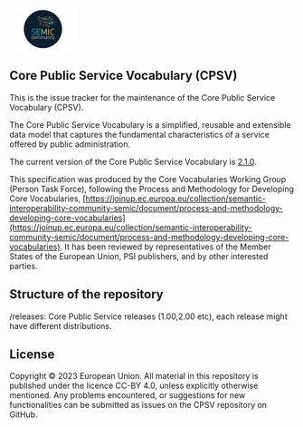 ![SEMIC Core Vocabulary](/semic-icon-small.png)
## Core Public Service Vocabulary (CPSV)

This is the issue tracker for the maintenance of the Core Public Service Vocabulary (CPSV).

The Core Public Service Vocabulary is a simplified, reusable and extensible data model that captures the fundamental characteristics of a service offered by public administration.

The current version of the Core Public Service Vocabulary is [2.1.0](https://semiceu.github.io/Core-Person-Vocabulary/releases/2.1.0/).

This specification was produced by the Core Vocabularies Working Group (Person Task Force), following the Process and Methodology for Developing Core Vocabularies, [https://joinup.ec.europa.eu/collection/semantic-interoperability-community-semic/document/process-and-methodology-developing-core-vocabularies](https://joinup.ec.europa.eu/collection/semantic-interoperability-community-semic/document/process-and-methodology-developing-core-vocabularies). It has been reviewed by representatives of the Member States of the European Union, PSI publishers, and by other interested parties. 

## Structure of the repository
/releases: Core Public Service releases (1.00,2.00 etc), each release might have different distributions.

## License
Copyright © 2023 European Union. All material in this repository is published under the licence CC-BY 4.0, unless explicitly otherwise mentioned. Any problems encountered, or suggestions for new functionalities can be submitted as issues on the CPSV repository on GitHub.
